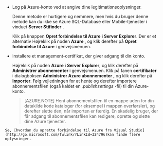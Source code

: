
   * Log på Azure-konto ved at angive dine legitimationsoplysninger.

     Denne metode er hurtigere og nemmere, men hvis du bruger denne metode kan du ikke se Azure SQL-Database eller Mobile-tjenester i vinduet **Server Stifinder** .

     Klik på knappen **Opret forbindelse til Azure** i **Server Explorer**. Der er et alternativ Højreklik på noden **Azure** , og klik derefter på **Opret forbindelse til Azure** i genvejsmenuen.

   * Installere et management-certifikat, der giver adgang til din konto.

     Højreklik på noden **Azure** i **Server Explorer**, og klik derefter på **Administrer abonnementer** i genvejsmenuen. Klik på fanen **certifikater** i dialogboksen **Administrer Azure abonnementer** , og klik derefter på **Importer**. Følg vejledningen for at hente og derefter importere abonnementsfilen (også kaldet en *.publishsettings* -fil) til din Azure-konto.

     > [AZURE.NOTE] Hent abonnementsfilen til en mappe uden for din datakilde kode kataloger (for eksempel i mappen overførsler), og derefter slette den, når importen er færdig. En skadelig bruger, der får adgang til abonnementsfilen kan redigere, oprette og slette dine Azure tjenester.

    Se, [hvordan du oprette forbindelse til Azure fra Visual Studio](http://go.microsoft.com/fwlink/?LinkId=324796)kan finde flere oplysninger.
